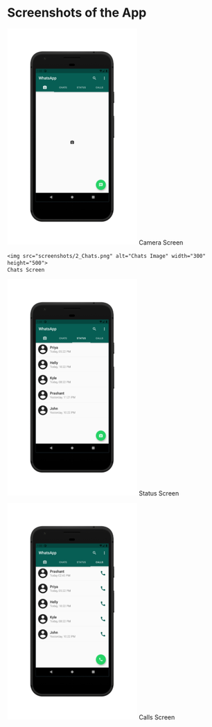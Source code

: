 # Screenshots of the App

<div>
  <p>
    <img src="screenshots/1_Camera.png" alt="Camera Image" width="300" height="500">
    Camera Screen
    
    <img src="screenshots/2_Chats.png" alt="Chats Image" width="300" height="500">
    Chats Screen
  </p>
</div>

<div>
  <p>
    <img src="screenshots/3_Status.png" alt="Status Image" width="300" height="500">
    Status Screen
  </p>
  <p>
    <img src="screenshots/4_Calls.png" alt="Calls Image" width="300" height="500">
    Calls Screen
  </p>
</div>
